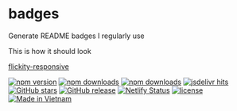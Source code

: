 # badges
Generate README badges I regularly use

This is how it should look

[flickity-responsive](https://github.com/phucbm/flickity-responsive)

[![npm version](https://badgen.net/npm/v/flickity-responsive?icon=npm)](https://www.npmjs.com/package/flickity-responsive)
[![npm downloads](https://badgen.net/npm/dm/flickity-responsive?icon=npm)](https://www.npmjs.com/package/flickity-responsive)
[![npm downloads](https://badgen.net/npm/dependents/flickity-responsive?icon=npm)](https://www.npmjs.com/package/flickity-responsive)
[![jsdelivr hits](https://badgen.net/jsdelivr/hits/gh/phucbm/flickity-responsive?icon=jsdelivr)](https://www.jsdelivr.com/package/gh/phucbm/flickity-responsive)
[![GitHub stars](https://badgen.net/github/stars/phucbm/flickity-responsive?icon=github)](https://github.com/phucbm/flickity-responsive/)
[![GitHub release](https://badgen.net/jsdelivr/rank/npm/flickity-responsive?icon=jsdelivr)](https://github.com/phucbm/flickity-responsive/releases)
[![Netlify Status](https://api.netlify.com/api/v1/badges/9f75e2e8-1ebf-4aa7-83f0-c4fb4942df2e/deploy-status)](https://app.netlify.com/sites/flickity/deploys)
[![license](https://badgen.net/github/license/phucbm/flickity-responsive?icon=github)](https://github.com/phucbm/flickity-responsive/blob/main/LICENSE)
[![Made in Vietnam](https://raw.githubusercontent.com/webuild-community/badge/master/svg/made.svg)](https://webuild.community)
